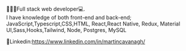 

<!--
**CavanaghMartin/CavanaghMartin** is a ✨ _special_ ✨ repository because its `README.md` (this file) appears on your GitHub profile.


Here are some ideas to get you started:

- 🔭 I’m currently working on ...
- 🌱 I’m currently learning ...
- 👯 I’m looking to collaborate on ...
- 🤔 I’m looking for help with ...
- 💬 Ask me about ...
- 📫 How to reach me: ...
- 😄 Pronouns: ...
- ⚡ Fun fact: ...
🌱 I’m currently learning Java<br/>

-->
🧑🏻‍💻Full stack web developer💻.<br/>
I have knowledge of both front-end and back-end;<br/> 
JavaScript,Typescript,CSS,HTML, React,React Native, Redux, Material UI,Sass,Hooks,Tailwind, Node, Postgres, MySQL<br/>


💬Linkedin:https://www.linkedin.com/in/martincavanagh/<br/>

